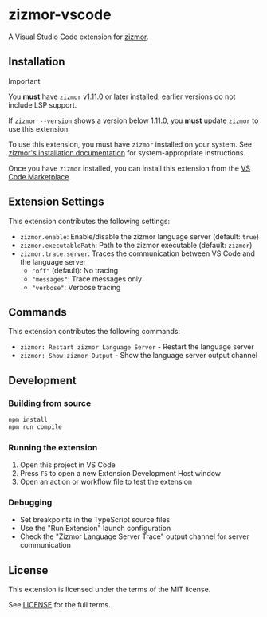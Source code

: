 # zizmor-vscode

A Visual Studio Code extension for [zizmor].

[zizmor]: https://github.com/zizmorcore/zizmor

## Installation

> [!IMPORTANT]
> You **must** have `zizmor` v1.11.0 or later installed; earlier versions
> do not include LSP support.
>
> If `zizmor --version` shows a version below 1.11.0, you **must** update
> `zizmor` to use this extension.

To use this extension, you must have `zizmor` installed on your system.
See [zizmor's installation documentation] for system-appropriate instructions.

[zizmor's installation documentation]: https://docs.zizmor.sh/installation/

Once you have `zizmor` installed, you can install this extension from
the [VS Code Marketplace].

[VS Code Marketplace]: https://marketplace.visualstudio.com/items?itemName=zizmor.zizmor-vscode

## Extension Settings

This extension contributes the following settings:

- `zizmor.enable`: Enable/disable the zizmor language server (default: `true`)
- `zizmor.executablePath`: Path to the zizmor executable (default: `zizmor`)
- `zizmor.trace.server`: Traces the communication between VS Code and the language server
  - `"off"` (default): No tracing
  - `"messages"`: Trace messages only
  - `"verbose"`: Verbose tracing

## Commands

This extension contributes the following commands:

- `zizmor: Restart zizmor Language Server` - Restart the language server
- `zizmor: Show zizmor Output` - Show the language server output channel

## Development

### Building from source

```bash
npm install
npm run compile
```

### Running the extension

1. Open this project in VS Code
2. Press `F5` to open a new Extension Development Host window
3. Open an action or workflow file to test the extension

### Debugging

- Set breakpoints in the TypeScript source files
- Use the "Run Extension" launch configuration
- Check the "Zizmor Language Server Trace" output channel for server communication

## License

This extension is licensed under the terms of the MIT license.

See [LICENSE](LICENSE) for the full terms.

